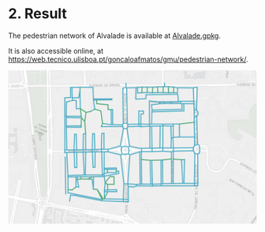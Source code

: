# 2. Result

The pedestrian network of Alvalade is available at [Alvalade.gpkg](./Alvalade.gpkg).

It is also accessible online, at https://web.tecnico.ulisboa.pt/goncaloafmatos/gmu/pedestrian-network/.

<img src="../files/network.png" style="zoom: 67%;" />
